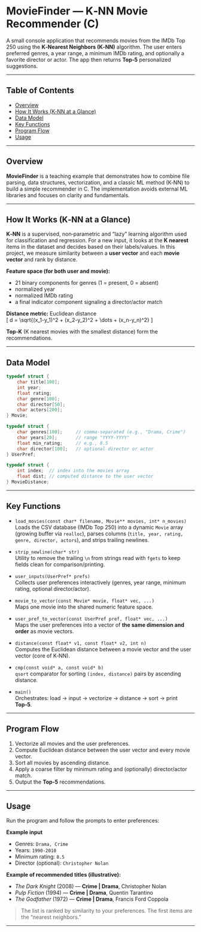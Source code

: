 # MovieFinder — K‑NN Movie Recommender (C)

A small console application that recommends movies from the IMDb Top 250 using the **K‑Nearest Neighbors (K‑NN)** algorithm. The user enters preferred genres, a year range, a minimum IMDb rating, and optionally a favorite director or actor. The app then returns **Top‑5** personalized suggestions.  

---

## Table of Contents
- [Overview](#overview)
- [How It Works (K‑NN at a Glance)](#how-it-works-k-nn-at-a-glance)
- [Data Model](#data-model)
- [Key Functions](#key-functions)
- [Program Flow](#program-flow)
- [Usage](#usage)

---

## Overview

**MovieFinder** is a teaching example that demonstrates how to combine file parsing, data structures, vectorization, and a classic ML method (K‑NN) to build a simple recommender in C. The implementation avoids external ML libraries and focuses on clarity and fundamentals.

---

## How It Works (K‑NN at a Glance)

**K‑NN** is a supervised, non‑parametric and “lazy” learning algorithm used for classification and regression. For a new input, it looks at the **K nearest** items in the dataset and decides based on their labels/values. In this project, we measure similarity between a **user vector** and each **movie vector** and rank by distance.

**Feature space (for both user and movie):**
- 21 binary components for genres (1 = present, 0 = absent)  
- normalized year  
- normalized IMDb rating  
- a final indicator component signaling a director/actor match  

**Distance metric:** Euclidean distance  
\[ d = \sqrt{(x_1-y_1)^2 + (x_2-y_2)^2 + \dots + (x_n-y_n)^2} \]

**Top‑K** (K nearest movies with the smallest distance) form the recommendations.

---

## Data Model

```c
typedef struct {
    char title[100];
    int year;
    float rating;
    char genre[100];
    char director[50];
    char actors[200];
} Movie;

typedef struct {
    char genres[100];     // comma-separated (e.g., "Drama, Crime")
    char years[20];       // range "YYYY-YYYY"
    float min_rating;     // e.g., 8.5
    char director[100];   // optional director or actor
} UserPref;

typedef struct {
    int index;  // index into the movies array
    float dist; // computed distance to the user vector
} MovieDistance;
```

---

## Key Functions

- `load_movies(const char* filename, Movie** movies, int* n_movies)`  
  Loads the CSV database (IMDb Top 250) into a dynamic `Movie` array (growing buffer via `realloc`), parses columns (`title, year, rating, genre, director, actors`), and strips trailing newlines.

- `strip_newline(char* str)`  
  Utility to remove the trailing `\n` from strings read with `fgets` to keep fields clean for comparison/printing.

- `user_inputs(UserPref* prefs)`  
  Collects user preferences interactively (genres, year range, minimum rating, optional director/actor).

- `movie_to_vector(const Movie* movie, float* vec, ...)`  
  Maps one movie into the shared numeric feature space.

- `user_pref_to_vector(const UserPref pref, float* vec, ...)`  
  Maps the user preferences into a vector of **the same dimension and order** as movie vectors.

- `distance(const float* v1, const float* v2, int n)`  
  Computes the Euclidean distance between a movie vector and the user vector (core of K‑NN).

- `cmp(const void* a, const void* b)`  
  `qsort` comparator for sorting `(index, distance)` pairs by ascending distance.

- `main()`  
  Orchestrates: load → input → vectorize → distance → sort → print **Top‑5**.

---

## Program Flow

1. Vectorize all movies and the user preferences.  
2. Compute Euclidean distance between the user vector and every movie vector.  
3. Sort all movies by ascending distance.  
4. Apply a coarse filter by minimum rating and (optionally) director/actor match.  
5. Output the **Top‑5** recommendations.

---

## Usage

Run the program and follow the prompts to enter preferences:

**Example input**
- Genres: `Drama, Crime`  
- Years: `1990-2010`  
- Minimum rating: `8.5`  
- Director (optional): `Christopher Nolan`

**Example of recommended titles (illustrative):**
- *The Dark Knight* (2008) — **Crime | Drama**, Christopher Nolan  
- *Pulp Fiction* (1994) — **Crime | Drama**, Quentin Tarantino  
- *The Godfather* (1972) — **Crime | Drama**, Francis Ford Coppola  

> The list is ranked by similarity to your preferences. The first items are the “nearest neighbors.”

---
